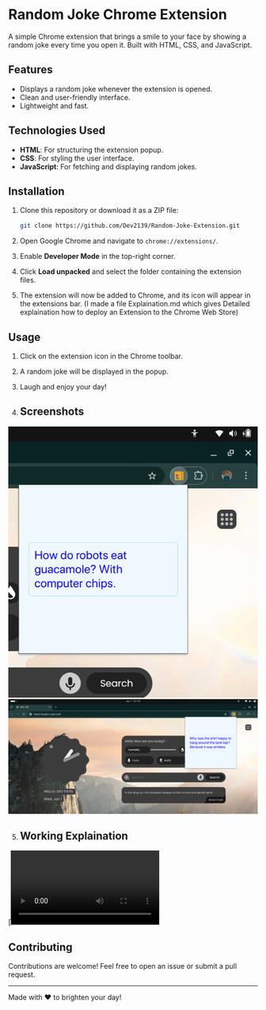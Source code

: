 # Random Joke Chrome Extension

A simple Chrome extension that brings a smile to your face by showing a random joke every time you open it. Built with HTML, CSS, and JavaScript.

## Features

- Displays a random joke whenever the extension is opened.
- Clean and user-friendly interface.
- Lightweight and fast.

## Technologies Used

- **HTML**: For structuring the extension popup.
- **CSS**: For styling the user interface.
- **JavaScript**: For fetching and displaying random jokes.

## Installation

1. Clone this repository or download it as a ZIP file:
   ```bash
   git clone https://github.com/Dev2139/Random-Joke-Extension.git
   ```

2. Open Google Chrome and navigate to `chrome://extensions/`.

3. Enable **Developer Mode** in the top-right corner.

4. Click **Load unpacked** and select the folder containing the extension files.

5. The extension will now be added to Chrome, and its icon will appear in the extensions bar.
   (I made a file Explaination.md which gives Detailed explaination how to deploy an Extension to the Chrome Web Store)

## Usage

1. Click on the extension icon in the Chrome toolbar.
2. A random joke will be displayed in the popup.
3. Laugh and enjoy your day!

4. ## Screenshots

![Screenshot of the extension interface](1.png)
![Screenshot of the extension interface](2.png)


5. ## Working Explaination

[![Watch the video](Working.mp4)


## Contributing

Contributions are welcome! Feel free to open an issue or submit a pull request.

---

Made with ❤️ to brighten your day!

